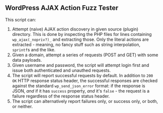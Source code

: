 WordPress AJAX Action Fuzz Tester
---------------------------------

This script can:

1) Attempt (naive) AJAX action discovery in given source (plugin) directory. This is done by inspecting the PHP files for lines containing `wp_ajax(_nopriv?)_` and extracting those. Only the literal actions are extracted - meaning, no fancy stuff such as string interpolation, `sprintf`s and the like.
2) Given a domain, attempt a series of requests (POST and GET) with some data payloads.
3) Given username and password, the script will attempt login first and issue both authenticated and unauthed requests.
4) The script will report successful requests by default. In addition to `200 OK` HTTP response status header, the successful responses are checked against the standard `wp_send_json_error` format: if the response is JSON, _and_ if it has `success` property, _and_ it's `false` - the request is a failure regardless of the response status header.
5) The script can alternatively report failures only, or success only, or both, or neither.
